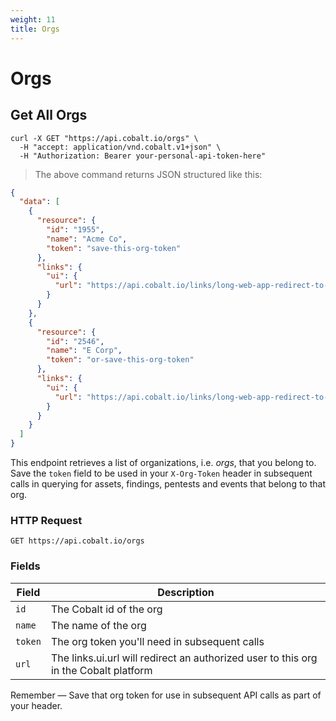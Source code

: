 ```yaml
---
weight: 11
title: Orgs
---
```


# Orgs

## Get All Orgs

```shell
curl -X GET "https://api.cobalt.io/orgs" \
  -H "accept: application/vnd.cobalt.v1+json" \
  -H "Authorization: Bearer your-personal-api-token-here"
```

> The above command returns JSON structured like this:

```json
{
  "data": [
    {
      "resource": {
        "id": "1955",
        "name": "Acme Co",
        "token": "save-this-org-token"
      },
      "links": {
        "ui": {
          "url": "https://api.cobalt.io/links/long-web-app-redirect-to-acme-org"
        }
      }
    },
    {
      "resource": {
        "id": "2546",
        "name": "E Corp",
        "token": "or-save-this-org-token"
      },
      "links": {
        "ui": {
          "url": "https://api.cobalt.io/links/long-web-app-redirect-to-e-corp-org"
        }
      }
    }
  ]
}
```

This endpoint retrieves a list of organizations, i.e. *orgs*, that you belong to. Save the `token` field to be used in your `X-Org-Token` header in subsequent calls in querying for assets, findings, pentests and events that belong to that org. 


### HTTP Request

`GET https://api.cobalt.io/orgs`

### Fields

Field       | Description
----------- | -----------
`id`        | The Cobalt id of the org
`name`      | The name of the org
`token`     | The org token you'll need in subsequent calls
`url`       | The links.ui.url will redirect an authorized user to this org in the Cobalt platform


<aside class="success">
Remember — Save that org token for use in subsequent API calls as part of your header.
</aside>
